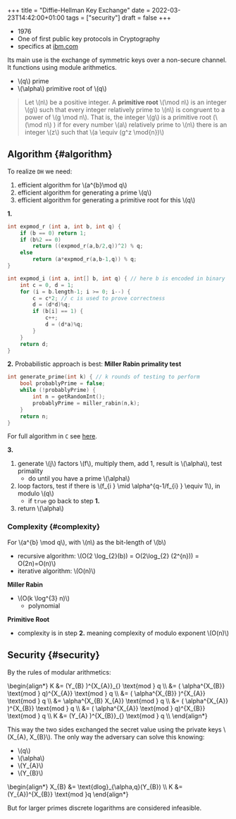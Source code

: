 +++
title = "Diffie-Hellman Key Exchange"
date = 2022-03-23T14:42:00+01:00
tags = ["security"]
draft = false
+++

-   1976
-   One of first public key protocols in Cryptography
-   specifics at [ibm.com](https://www.ibm.com/docs/en/zvse/6.2?topic=SSB27H_6.2.0/fa2ti_openssl_diffie_hellman.html)

Its main use is the exchange of symmetric keys over a non-secure channel.
It functions using module arithmetics.

-   \\(q\\) prime
-   \\(\alpha\\) primitive root of \\(q\\)

> Let \\(n\\) be a positive integer. A **primitive root** \\(\mod n\\) is an integer \\(g\\) such that every integer relatively prime to \\(n\\) is congruent to a power of \\(g \mod n\\). That is, the integer \\(g\\) is a primitive root (\\(\mod n\\) ) if for every number \\(a\\) relatively prime to \\(n\\) there is an integer \\(z\\) such that \\(a \equiv (g^z \mod{n})\\)


## Algorithm {#algorithm}

To realize `DH` we need:

1.  efficient algorithm for \\(a^{b}\mod q\\)
2.  efficient algorithm for generating a prime \\(q\\)
3.  efficient algorithm for generating a primitive root for this \\(q\\)

**1.**

```c
int expmod_r (int a, int b, int q) {
    if (b == 0) return 1;
    if (b%2 == 0)
        return ((expmod_r(a,b/2,q))^2) % q;
    else
        return (a*expmod_r(a,b-1,q)) % q;
}

int expmod_i (int a, int[] b, int q) { // here b is encoded in binary
    int c = 0, d = 1;
    for (i = b.length-1; i >= 0; i--) {
        c = c*2; // c is used to prove correctness
        d = (d*d)%q;
        if (b[i] == 1) {
            c++;
            d = (d*a)%q;
        }
    }
    return d;
}
```

**2.**
Probabilistic approach is best: **Miller Rabin primality test**

```c
int generate_prime(int k) { // k rounds of testing to perform
    bool probablyPrime = false;
    while (!probablyPrime) {
        int n = getRandomInt();
        probablyPrime = miller_rabin(n,k);
    }
    return n;
}
```

For full algorithm in `C` see [here](https://www.sanfoundry.com/c-program-implement-rabin-miller-primality-test-check-number-prime/).

**3.**

1.  generate \\(j\\) factors \\(f\\), multiply them, add 1, result is \\(\alpha\\), test primality
    -   do until you have a prime \\(\alpha\\)
2.  loop factors, test if there is \\(f\_{i } \mid \alpha^{q-1/f\_{i} } \equiv 1\\), in modulo \\(q\\)
    -   if `true` go back to step  **1.**
3.  return \\(\alpha\\)


### Complexity {#complexity}

For \\(a^{b} \mod q\\), with \\(n\\) as the bit-length of \\(b\\)

-   recursive algorithm: \\(O(2 \log\_{2}(b)) = O(2\log\_{2} (2^{n})) = O(2n)=O(n)\\)
-   iterative algorithm: \\(O(n)\\)

**Miller Rabin**

-   \\(O(k \log^{3} n)\\)
    -   polynomial

**Primitive Root**

-   complexity is in step **2.** meaning complexity of modulo exponent \\(O(n)\\)


## Security {#security}

By  the rules of modular arithmetics:

\begin{align\*}
K &= (Y\_{B} )^{X\_{A}}\_{}  \text{mod } q \\\\
&= ( \alpha^{X\_{B}} \text{mod } q)^{X\_{A}} \text{mod } q \\\\
&= ( \alpha^{X\_{B}} )^{X\_{A}} \text{mod } q \\\\
&=  \alpha^{X\_{B} X\_{A}} \text{mod } q \\\\
&= ( \alpha^{X\_{A}} )^{X\_{B}} \text{mod } q \\\\
&= ( \alpha^{X\_{A}} \text{mod } q)^{X\_{B}} \text{mod } q \\\\
K &= (Y\_{A} )^{X\_{B}}\_{}  \text{mod } q \\\\
\end{align\*}

This way the two sides exchanged the secret value using the private keys \\(X\_{A}, X\_{B}\\).
The only way the adversary can solve this knowing:

-   \\(q\\)
-   \\(\alpha\\)
-   \\(Y\_{A}\\)
-   \\(Y\_{B}\\)

\begin{align\*}
X\_{B} &= \text{dlog}\_{\alpha,q}(Y\_{B}) \\\\
K &= (Y\_{A})^{X\_{B}} \text{mod }q
\end{align\*}

But for larger primes discrete logarithms are considered infeasible.
